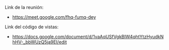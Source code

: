 Link de la reunión:
- https://meet.google.com/fhq-fumq-dey

Link del código de vistas:
- https://docs.google.com/document/d/1vaAqUSfVgkBIW4qhtYtzHyudkNhHV-_bbWUzQ5ja9EI/edit
